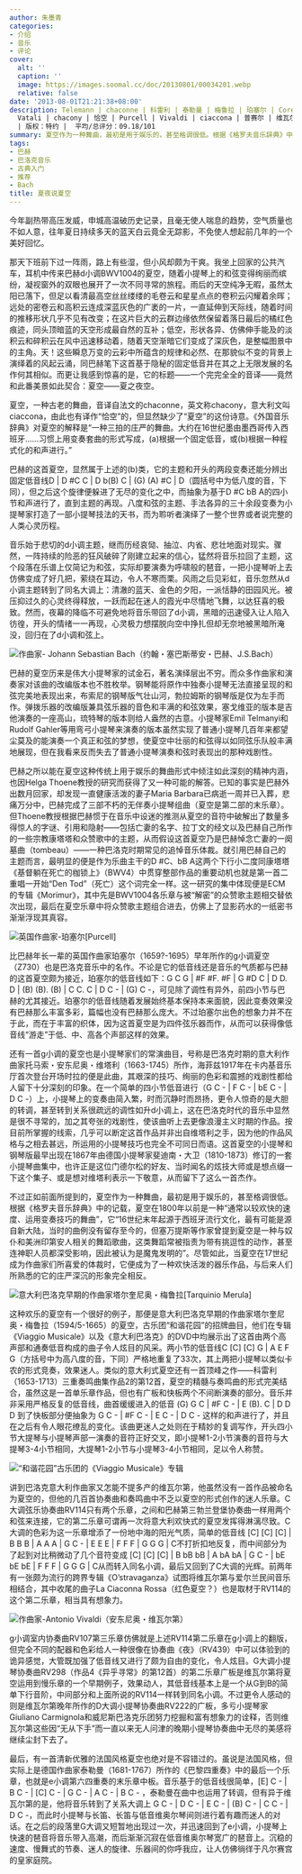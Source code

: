 ```yaml
---
author: 朱墨青
categories:
- 介绍
- 音乐
- 评论
cover:
  alt: ''
  caption: ''
  image: https://images.soomal.cc/doc/20130801/00034201.webp
  relative: false
date: '2013-08-01T21:21:38+08:00'
description: Telemann | chaconne | 科雷利 | 泰勒曼 | 梅鲁拉 | 珀塞尔 | Corell | Merula | 维塔利 |
  Vatali | chacony | 恰空 | Purcell | Vivaldi | ciaccona | 普赛尔 | 维瓦尔第 | 夏空 | 源自：www.soomal.com
  | 版权：特约 |  平均/总评分：09.18/101
summary: 夏空作为一种舞曲，最初是用于娱乐的，甚至格调很低。根据《格罗夫音乐辞典》中的记载，夏空在1800年以前是一种“通常以较欢快的速度、运用变奏技巧的舞曲”，它“16世纪末年起源于西班牙流行文化，最有可能是源自新大陆，当时的曲例没有留存至今的，但塞万提斯等作家曾提到夏空是一种与奴仆和美洲印第安人相关的舞蹈歌曲……
tags:
- 巴赫
- 巴洛克音乐
- 古典入门
- 推荐
- Bach
title: 夏夜说夏空
---
```


今年副热带高压发威，申城高温破历史记录，且毫无使人喘息的趋势，空气质量也不如人意，往年夏日持续多天的蓝天白云竟全无踪影，不免使人想起前几年的一个美好回忆。

那天下班前下过一阵雨，路上有些湿，但小风却颇为干爽。我坐上回家的公共汽车，耳机中传来巴赫d小调BWV1004的夏空，随着小提琴上的和弦变得绚丽而缤纷，凝视窗外的双眼也展开了一次不同寻常的旅程。雨后的天空纯净无暇，虽然太阳已落下，但足以看清最高空丝丝缕缕的毛卷云和星星点点的卷积云闪耀着余晖；远处的密卷云和高积云连成深蓝灰色的广袤的一片，一直延伸到天际线，随着时间的推移形状几乎不见有改变；在这片巨大的云群边缘依然保留着落日最后的橘红色痕迹，同头顶暗蓝的天空形成最自然的互补；低空，形状各异、仿佛伸手能及的淡积云和碎积云在风中迅速移动着，随着天空渐暗它们变成了深灰色，是整幅图景中的主角。天！这些瞬息万变的云彩中所蕴含的规律和必然、在那貌似不变的背景上演绎着的风起云涌，同巴赫笔下这首基于隐秘的固定低音并在其之上无限发展的名作何其相似。而更让我感到惊喜的是，它的标题――一个完完全全的音译――竟然和此番美景如此契合：夏空――夏之夜空。

夏空，一种古老的舞曲，音译自法文的chaconne，英文称chacony，意大利文叫ciaccona，由此也有译作“恰空”的，但显然缺少了“夏空”的这份诗意。《外国音乐辞典》对夏空的解释是“一种三拍的庄严的舞曲。大约在16世纪墨由墨西哥传入西班牙……习惯上用变奏套曲的形式写成，(a)根据一个固定低音，或(b)根据一种程式化的和声进行。”

巴赫的这首夏空，显然属于上述的(b)类，它的主题和开头的两段变奏还能分辨出固定低音线D | D #C C | D b(B) C | (G) (A) #C | D（圆括号中为低八度的音，下同），但之后这个旋律便躲进了无尽的变化之中，而抽象为基于D #C bB A的四小节和声进行了，直到主题的再现。八度和弦的主题、手法各异的三十余段变奏为小提琴家打造了一部小提琴技法的天书，而为聆听者演绎了一整个世界或者说完整的人类心灵历程。

音乐始于悲切的d小调主题，继而历经哀恸、抽泣、内省、悲壮地面对现实。骤然，一阵持续的险恶的狂风破碎了刚建立起来的信心，猛然将音乐拉回了主题，这个段落在乐谱上仅简记为和弦，实际却要演奏为呼啸般的琶音，一把小提琴听上去仿佛变成了好几把，萦绕在耳边，令人不寒而栗。风雨之后见彩虹，音乐忽然从d小调主题转到了同名大调上：清澈的蓝天、金色的夕阳，一派恬静的田园风光。被压抑过久的心灵终得释放，一跃而起在迷人的霞光中尽情地飞舞，以达狂喜的极致。然而，夜幕的降临不可避免地将音乐带回了d小调，黑暗的迅速侵入让人陷入彷徨，开头的情绪一一再现，心灵极力想摆脱向空中挣扎但却无奈地被黑暗所淹没，回归在了d小调和弦上。

![作曲家- Johann Sebastian Bach（约翰・塞巴斯蒂安・巴赫、J.S.Bach）](https://images.soomal.cc/doc/20111225/00015697.webp)





巴赫的夏空历来是伟大小提琴家的试金石，著名演绎层出不穷。而众多作曲家和演奏家对该曲的改编版本也不胜枚举。钢琴能将原作中独奏小提琴无法直接呈现的和弦完美地表现出来，布索尼的钢琴版气壮山河，勃拉姆斯的钢琴版是仅为左手而作。弹拨乐器的改编版兼具弦乐器的音色和丰满的和弦效果，塞戈维亚的版本是吉他演奏的一座高山，琉特琴的版本则给人盎然的古意。小提琴家Emil Telmanyi和Rudolf Gahler等用弯弓小提琴来演奏的版本虽然实现了普通小提琴几百年来都望尘莫及的能演奏一个真正和弦的梦想，使夏空中壮丽的和弦得以如同弦乐队般丰满地展现，但在我看来反而失去了普通小提琴演奏和弦时表现出的那种戏剧性。

巴赫之所以能在夏空这种传统上用于娱乐的舞曲形式中倾注如此深刻的精神内涵，也因Helga Thoene教授的研究而获得了又一种可能的解答。已知的事实是巴赫外出数月回家，却发现一直健康活泼的妻子Maria Barbara已病逝一周并已入葬，悲痛万分中，巴赫完成了三部不朽的无伴奏小提琴组曲（夏空是第二部的末乐章）。但Thoene教授根据巴赫惯于在音乐中设迷的推测从夏空的音符中破解出了数量多得惊人的字谜、引用和隐射――包括亡妻的名字、拉丁文的经文以及巴赫自己所作的一些宗教康塔塔和众赞歌中的主题，从而假设这首夏空乃是巴赫悼念亡妻的一阕墓曲（tombeau）――一种巴洛克时期常见的追悼音乐体裁。就引用巴赫自己的主题而言，最明显的便是作为乐曲主干的D #C、bB A这两个下行小二度同康塔塔《基督躺在死亡的枷锁上》（BWV4）中贯穿整部作品的重要动机也就是第一首二重唱一开始“Den Tod”（死亡）这个词完全一样。这一研究的集中体现便是ECM的专辑《Morimur》，其中先是BWV1004各乐章与被“解密”的众赞歌主题相交替依次出现，最后在夏空乐章中将众赞歌主题组合进去，仿佛上了显影药水的一纸密书渐渐浮现其真容。

![英国作曲家-珀塞尔[Purcell]](https://images.soomal.cc/doc/20130801/00034183_01.webp)





比巴赫年长一辈的英国作曲家珀塞尔（1659?-1695）早年所作的g小调夏空（Z730）也是巴洛克音乐中的名作。不论是它的低音线还是音乐的气质都与巴赫的这首夏空颇为接近，珀塞尔的低音线如下：G C G | #F #F. #F | G #D C | D D. D | (B) (B). (B) | C C. C | D C - | (G) C -，可见除了调性有异外，前四小节与巴赫的尤其接近。珀塞尔的低音线随着发展始终基本保持本来面貌，因此变奏效果没有巴赫那么丰富多彩，篇幅也没有巴赫那么庞大。不过珀塞尔出色的想象力并不在于此，而在于丰富的织体，因为这首夏空是为四件弦乐器而作，从而可以获得像低音线“游走”于低、中、高各个声部这样的效果。

还有一首g小调的夏空也是小提琴家们的常演曲目，号称是巴洛克时期的意大利作曲家托马索・安东尼奥・维塔利（1663-1745）所作，海菲兹1917年在卡内基音乐厅首次登台开场时拉的便是此曲，其艰深的技巧、绚丽的色彩和震撼的戏剧性都给人留下十分深刻的印象。在一个简单的四小节低音进行（G C - | F C - | bE C - | D C -）上，小提琴上的变奏由简入繁，时而沉静时而昂扬，更令人惊奇的是大胆的转调，甚至转到关系很疏远的调性如升d小调上，这在巴洛克时代的音乐中显然是很不寻常的，加之其夸张的戏剧性，使该曲听上去更像浪漫主义时期的作品。按目前所掌握的线索，几乎可以断定这首作品并非出自维塔利之手，因为他的作品风格与之相去甚远，所运用的小提琴技巧也完全不可同日而语。这首夏空的小提琴和钢琴版最早出现在1867年由德国小提琴家斐迪南・大卫（1810-1873）修订的一套小提琴曲集中，也许正是这位门德尔松的好友、当时闻名的炫技大师或是想点缀一下这个集子、或是想对维塔利表示一下敬意，从而留下了这么一首杰作。

不过正如前面所提到的，夏空作为一种舞曲，最初是用于娱乐的，甚至格调很低。根据《格罗夫音乐辞典》中的记载，夏空在1800年以前是一种“通常以较欢快的速度、运用变奏技巧的舞曲”，它“16世纪末年起源于西班牙流行文化，最有可能是源自新大陆，当时的曲例没有留存至今的，但塞万提斯等作家曾提到夏空是一种与奴仆和美洲印第安人相关的舞蹈歌曲，这类舞蹈常被指责为带有挑逗性的动作，甚至连神职人员都深受影响，因此被认为是魔鬼发明的”。尽管如此，当夏空在17世纪成为作曲家们所喜爱的体裁时，它便成为了一种欢快活泼的器乐作品，与后来人们所熟悉的它的庄严深沉的形象完全相反。

![意大利巴洛克早期的作曲家塔尔奎尼奥・梅鲁拉[Tarquinio Merula]](https://images.soomal.cc/doc/20130801/00034194_01.webp)





这种欢乐的夏空有一个很好的例子，那便是意大利巴洛克早期的作曲家塔尔奎尼奥・梅鲁拉（1594/5-1665）的夏空，古乐团“和谐花园”的招牌曲目，他们在专辑《Viaggio Musicale》以及《意大利巴洛克》的DVD中均展示出了这首由两个高声部和通奏低音构成的曲子令人炫目的风采。两小节的低音线C [C] [C] G | A E F G（方括号中为高八度的音，下同）严格地重复了33次，其上两把小提琴以类似卡农的形式竞奏，效果迷人。类似的意大利式夏空还有一首顶峰之作――科雷利（1653-1713）三重奏鸣曲集作品2的第12首，夏空的精髓与奏鸣曲的形式完美结合，虽然这是一首单乐章作品，但也有广板和快板两个不间断演奏的部分。音乐并非采用严格反复的低音线，曲首缓缓进入的低音 (G) G C | #F C - | E (B). C | D D D 到了快板部分便抽象为 G C - | #F C - | E C - | D C - 这样的和声进行了，并且在之后有令人眼花缭乱的变化。该曲更迷人之处则在于精妙的复调写作，开头四小节大提琴与小提琴声部一演奏的音符正好交叉，即小提琴1-2小节演奏的音符与大提琴3-4小节相同，大提琴1-2小节与小提琴3-4小节相同，足以令人称赞。

![“和谐花园”古乐团的《Viaggio Musicale》专辑](https://images.soomal.cc/doc/20130801/00034184.webp)





讲到巴洛克意大利作曲家又怎能不提多产的维瓦尔第，他虽然没有一首作品被命名为夏空的，但他的几百首协奏曲和奏鸣曲中不乏以夏空的形式创作的迷人乐章。C大调弦乐协奏曲RV114只有两个乐章，之间和巴赫第三勃兰登堡协奏曲一样用两个和弦来连接，它的第二乐章可谓再一次将意大利欢快式的夏空发挥得淋漓尽致。C大调的色彩为这一乐章增添了一份地中海的阳光气质，简单的低音线 [C] [C] [C] | B B B | A A A | G C - | E E E | F F F | G G G | C不打折扣地反复，而中间部分为了起到对比稍微动了几个音符变成 [C] [C] [C] | B bB bB | A bA bA | G C - | bE bE bE | F F F | G G G | C从而转入同名小调，最后又回到了C大调的光辉。前两年有一张颇为流行的跨界专辑《O’stravaganza》试图将维瓦尔第与爱尔兰民间音乐相结合，其中收尾的曲子La Ciaconna Rossa（红色夏空？）也是取材于RV114的这个第二乐章，相当具有想象力。

![作曲家-Antonio Vivaldi（安东尼奥・维瓦尔第）](https://images.soomal.cc/doc/20111225/00015696.webp)





g小调室内协奏曲RV107第三乐章仿佛就是上述RV114第二乐章在g小调上的翻版，但完全不同的配器和色彩给人一种很像在协奏曲《夜》（RV439）中可以体验到的诡异感觉，大管既加强了低音线又进行了颇为自由的变化，令人炫目。G大调小提琴协奏曲RV298（作品4《异乎寻常》的第12首）的第二乐章广板是维瓦尔第将夏空运用到慢乐章的一个早期例子，效果动人，其低音线基本上是一个从G到B的简单下行音阶，中间部分和上面所说的RV114一样转到同名小调。不过更令人感动的则是维瓦尔第晚年所作的D大调小提琴协奏曲RV222的广板，多亏小提琴家Giuliano Carmignola和威尼斯巴洛克乐团努力挖掘和富有想象力的诠释，否则维瓦尔第这些因“无从下手”而一直以来无人问津的晚期小提琴协奏曲中无尽的美感将继续尘封下去了。

最后，有一首清新优雅的法国风格夏空也绝对是不容错过的。虽说是法国风格，但实际上是德国作曲家泰勒曼（1681-1767）所作的《巴黎四重奏》中的最后一个乐章，也就是e小调第六四重奏的末乐章中板。音乐基于的低音线很简单，[E] C - | B C - | [C] C - | G C - | A C - | B C - ，泰勒曼在曲中也运用了转调，但有异于维瓦尔第的是，他将音乐转到了关系大调上 G C - | D C - | E C - | (B) C - | C C - | D C -，而此时小提琴与长笛、长笛与低音维奥尔琴间则进行着有趣而迷人的对话。在之后的段落里G大调又短暂地出现过一次，并迅速回到了e小调，小提琴上快速的琶音将音乐带入高潮，而后渐渐沉寂在低音维奥尔琴宽广的琶音上。沉稳的速度、慢舞式的节奏、迷人的旋律、乐器间的你呼我应，让人仿佛徜徉于凡尔赛宫的皇家庭院。